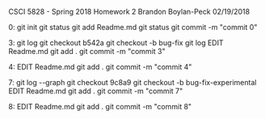 CSCI 5828 - Spring 2018
Homework 2
Brandon Boylan-Peck
02/19/2018

0:
git init
git status
git add Readme.md
git status
git commit -m "commit 0"

3:
git log
git checkout b542a
git checkout -b bug-fix
git log
EDIT Readme.md
git add .
git commit -m "commit 3"

4:
EDIT Readme.md
git add .
git commit -m "commit 4"

7:
git log --graph
git checkout 9c8a9
git checkout -b bug-fix-experimental
EDIT Readme.md
git add .
git commit -m "commit 7"

8:
EDIT Readme.md
git add .
git commit -m "commit 8"